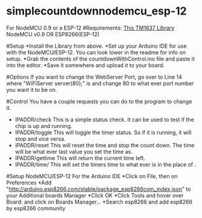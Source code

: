 # simplecountdownnodemcu_esp-12
For NodeMCU 0.9 or a ESP-12
#Requirements:
[This TM1637 Library](https://github.com/moeur/Arduino_ESP8266/)
NodeMCU v0.9 OR ESP8266(ESP-12)

#Setup
*Install the Library from above.
*Set up your Arduino IDE for use with the NodeMCU/ESP-12. You can look lower in the readme for info on setup.
*Grab the contents of the countdownWithControl.ino file and paste it into the editor.
*Save it somewhere and upload it to your board.

#Options
If you want to change the WebServer Port, go over to Line 14 where "WiFiServer server(80);" is and change 80 to what ever port number you want it to be on.

#Control
You have a couple requests you can do to the program to change it.
* IPADDR/check
  This is a simple status check. It can be used to test if the chip is up and running.
* IPADDR/toggle
 This will toggle the timer status. So if it is running, it will stop and vice versa.
* IPADDR/reset
 This will reset the time and stop the count down. The time will be what ever last value you set the time as.
* IPADDR/gettime
 This will return the current time left.
* IPADDR/time/<timeinseconds>
 This will set the timers time to what ever is in the place of <timeinseconds>.











#Setup NodeMCU/ESP-12 For the Arduino IDE
*Click on File, then on Preferences
*Add "http://arduino.esp8266.com/stable/package_esp8266com_index.json" to your Additional boards Manager
*Click OK
*Click Tools and hover over Board: and click on Boards Manager...
*Search esp8266 and add esp8266 by esp8266 community
